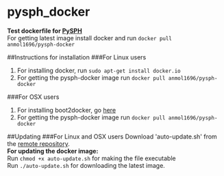 # pysph_docker
**Test dockerfile for [PySPH](https://bitbucket.org/pysph/pysph)**<br>
For getting latest image install docker and run `docker pull anmol1696/pysph-docker`

##Instructions for installation
###For Linux users
1. For installing docker, run `sudo apt-get install docker.io`
2. For getting the pysph-docker image run `docker pull anmol1696/pysph-docker`

###For OSX users
1. For installing boot2docker, go [here](http://boot2docker.io/)
2. For getting the pysph-docker image run `docker pull anmol1696/pysph-docker`

##Updating
###For Linux and OSX users
Download 'auto-update.sh' from the [remote repository](https://github.com/Anmol1696/pysph_docker).<br>
**For updating the docker image:**<br>
Run `chmod +x auto-update.sh` for making the file executable<br>
Run `./auto-update.sh` for downloading the latest image.
